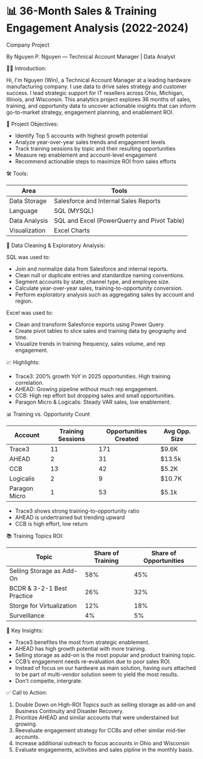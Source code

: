 # 📊 36-Month Sales & Training Engagement Analysis (2022-2024)
Company Project

By Nguyen P. Nguyen — Technical Account Manager | Data Analyst


🙋‍♂️ Introduction:

Hi, I'm Nguyen (Win), a Technical Account Manager at a leading hardware manufacturing company. I use data to drive sales strategy and customer success. I lead strategic support for IT resellers across Ohio, Michigan, Illinois, and Wisconsin. This analytics project explores 36 months of sales, training, and opportunity data to uncover actionable insights that can inform go-to-market strategy, engagement planning, and enablement ROI.


🎯 Project Objectives:

- Identify Top 5 accounts with highest growth potential
- Analyze year-over-year sales trends and engagement levels
- Track training sessions by topic and their resulting opportunities
- Measure rep enablement and account-level engagement
- Recommend actionable steps to maximize ROI from sales efforts


🛠️ Tools:
  
|  Area              |    Tools                                        |
|  ------------------|-----------------------------------------------  |
|  Data Storage      |    Salesforce and Internal Sales Reports        | 
|  Language          |    SQL (MYSQL)                                  | 
|  Data Analysis     |    SQL and Excel (PowerQuerry and Pivot Table)  |
|  Visualization     |    Excel Charts                                 |


🧹 Data Cleaning & Exploratory Analysis:

SQL was used to:
-  Join and normalize data from Salesforce and internal reports.
-  Clean null or duplicate entries and standardize naming conventions.
-  Segment accounts by state, channel type, and employee size.
-  Calculate year-over-year sales, training-to-opportunity conversion.
-  Perform exploratory analysis such as aggregating sales by account and region.


Excel was used to:
-  Clean and transform Salesforce exports using Power Query.
-  Create pivot tables to slice sales and training data by geography and time.
-  Visualize trends in training frequency, sales volume, and rep engagement.


📈 Highlights:

- Trace3: 200% growth YoY in 2025 opportunities. High training correlation.
- AHEAD: Growing pipeline without much rep engagement.
- CCB: High rep effort but dropping sales and small opportunities.
- Paragon Micro & Logicalis: Steady VAR sales, low enablement.


📊 Training vs. Opportunity Count

| Account | Training Sessions| Opportunities Created | Avg Opp. Size |
| --- | --- | --- | --- |
| Trace3 | 11 |171 | $9.6K |
| AHEAD | 2 | 31 | $13.5k |
| CCB | 13 | 42 | $5.2K |
| Logicalis | 2 | 9 | $10.7K |
| Paragon Micro | 1 | 53 | $5.1k |

- Trace3 shows strong training-to-opportunity ratio
- AHEAD is undertrained but trending upward
- CCB is high effort, low return


📚 Training Topics ROI:

| Topic                       | Share of Training | Share of Opportunities |
| --------------------------- | ----------------- | ---------------------- | 
| Selling Storage as Add-On   |    58%            |    45%                 |
| BCDR & 3-2-1 Best Practice  |    26%            |    32%                 |
| Storge for Virtualization   |    12%            |    18%                 |
| Surveillance                |    4%             |    5%                  |


🔎 Key Insights:

- Trace3 benefites the most from strategic enablement.
- AHEAD has high growth potential with more training.
- Selling storage as add-on is the most popular and product training topic.
- CCB’s engagement needs re-evaluation due to poor sales ROI.
- Instead of focus on our hardware as main solution, having ours attached to be part of multi-vendor solution seem to yield the most results.
- Don't compette, intergrate.

✅ Call to Action:

1. Double Down on High-ROI Topics such as selling storage as add-on and Business Continuity and Disaster Recovery.
2. Prioritize AHEAD and similar accounts that were understained but growing.
3. Reevaluate engagement strategy for CCBs and other similar mid-tier accounts.
4. Increase additional outreach to focus accounts in Ohio and Wisconsin
5. Evaluate engagements, activities and sales pipline in the monthly basis.

   

  

  
